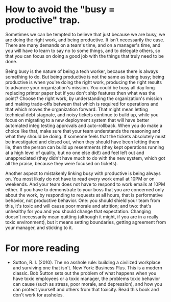 # How to avoid the "busy = productive" trap.

Sometimes we can be tempted to believe that just because we are busy, we are doing the right work,
and being productive. It isn't necessarily the case. There are many demands on a team's time, and
on a manager's time, and you will have to learn to say no to some things, and to delegate others,
so that you can focus on doing a good job with the things that truly need to be done.

Being busy is the nature of being a tech worker, because there is always something to do.
But being productive is not the same as being busy; being productive is when you're doing the
right work, producing the right results to advance your organization's mission. You could
be busy all day long replacing printer paper but if you don't ship features then what was
the point? Choose the right work, by understanding the organization's mission and making 
trade-offs between that which is required for operations and that which moves the organization
forward. That might mean letting technical debt stagnate, and noisy tickets continue to 
build up, while you focus on migrating to a new deployment system that will have better
automated integ testing approvals and auto-rollback. When you do make a choice like that, make
sure that your team understands the reasoning and what they should be doing. If someone feels that
the tickets absolutely must be investigated and closed out, when they should have been letting
them lie, then the person can build up resentments (they kept operations running at a high level
of quality, but no one else did!) and feel left out and unappreciated (they didn't have much 
to do with the new system, which got all the praise, because they were focused on tickets).

Another aspect to mistakenly linking busy with productive is being always on. You most likely
do not have to read every work email at 10PM or on weekends. And your team does not have to 
respond to work emails at 10PM either. If you have to demonstrate to your boss that you are 
concerned only about the work, by responding to requests at all hours, that is performative 
behavior, not productive behavior. One: you should shield your team from this, it's toxic and
will cause poor morale and attrition; and two: that's unhealthy for you and you should change 
that expectation. Changing doesn't necessarily mean quitting (although it might, if you are
in a really toxic environment), but it means setting boundaries, getting agreement from your
manager, and sticking to it.

# For more reading

* Sutton, R. I. (2010). The no asshole rule: building a civilized workplace and surviving 
  one that isn't. New York: Business Plus.
  This is a modern classic. Bob Sutton sets out the problem of what happens when you have 
  toxic employees or a toxic manager, the problems toxic behavior can cause (such as stress,
  poor morale, and depression), and how you can protect yourself and others from
  that toxicity. Read this book and don't work for assholes.
